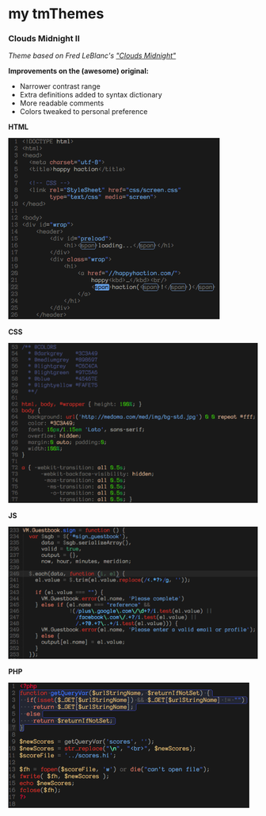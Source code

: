 # my tmThemes

### Clouds Midnight II
*Theme based on Fred LeBlanc's ["Clouds Midnight"](http://fredhq.com/projects/clouds/)*

**Improvements on the (awesome) original:**

* Narrower contrast range
* Extra definitions added to syntax dictionary
* More readable comments
* Colors tweaked to personal preference

**HTML**

![HTML screenshot](https://github.com/mreinhardt/tmThemes/raw/master/img/CMII-html.png)

**CSS**

![CSS screenshot](https://github.com/mreinhardt/tmThemes/raw/master/img/CMII-css.png)

**JS**

![JS screenshot](https://github.com/mreinhardt/tmThemes/raw/master/img/CMII-js.png)

**PHP**

![PHP screenshot](https://github.com/mreinhardt/tmThemes/raw/master/img/CMII-php.png)